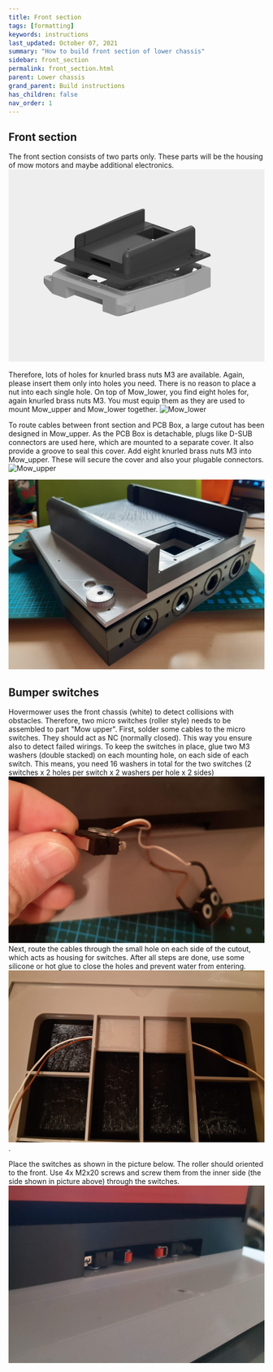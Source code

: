 ```yaml
---
title: Front section
tags: [formatting]
keywords: instructions
last_updated: October 07, 2021
summary: "How to build front section of lower chassis"
sidebar: front_section
permalink: front_section.html
parent: Lower chassis
grand_parent: Build instructions
has_children: false
nav_order: 1
---
```

## Front section
The front section consists of two parts only. These parts will be the housing of mow motors and maybe additional electronics. 
![](/render/Mow_section.png)

Therefore, lots of holes for knurled brass nuts M3 are available. Again, please insert them only into holes you need. There is no reason to place a nut into each single hole.
On top of Mow_lower, you find eight holes for, again knurled brass nuts M3. You must equip them as they are used to mount Mow_upper and Mow_lower together.
![Mow_lower](/images/Mow_lower.jpg)

To route cables between front section and PCB Box, a large cutout has been designed in Mow_upper. As the PCB Box is detachable, plugs like D-SUB connectors are used here, which are mounted to a separate cover.
It also provide a groove to seal this cover. Add eight knurled brass nuts M3 into Mow_upper. These will secure the cover and also your plugable connectors.
![Mow_upper](/images/Mow_upper.jpg)

![Front section](/images/front_section.jpg)

## Bumper switches
Hovermower uses the front chassis (white) to detect collisions with obstacles. Therefore, two micro switches (roller style) needs to be assembled to part "Mow upper".
First, solder some cables to the micro switches. They should act as NC (normally closed). This way you ensure also to detect failed wirings. To keep the switches in place,
glue two M3 washers (double stacked) on each mounting hole, on each side of each switch. This means, you need 16 washers in total for the two switches (2 switches  x 
2 holes per switch x 2 washers per hole x 2 sides)
![](/images/bumper_switches.jpg)
Next, route the cables through the small hole on each side of the cutout, which acts as housing for switches.  After all steps are done, use some silicone or
hot glue to close the holes and prevent water from entering.
![](/images/bumper_cables.jpg).

Place the switches as shown in the picture below. The roller should oriented to the front. Use 4x M2x20 screws and screw them from the inner side (the side shown in picture above)
 through the switches.
![](/images/bumper_switch_upper_front.jpg)


